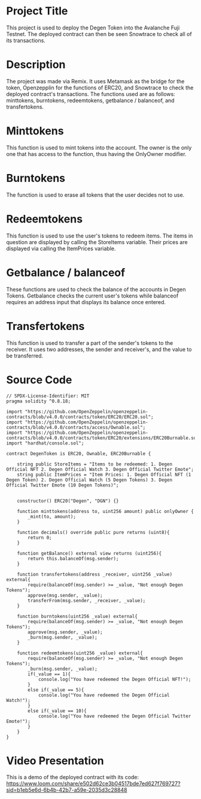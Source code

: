 # Project Title
This project is used to deploy the Degen Token into the Avalanche Fuji Testnet. The deployed contract can then be seen Snowtrace to check all of its transactions.

# Description
The project was made via Remix. It uses Metamask as the bridge for the token, Openzepplin for the functions of ERC20, and Snowtrace to check the deployed contract's transactions. The functions used are as follows: minttokens, burntokens, redeemtokens, getbalance / balanceof, and transfertokens.

# Minttokens
This function is used to mint tokens into the account. The owner is the only one that has access to the function, thus having the OnlyOwner modifier.

# Burntokens
The function is used to erase all tokens that the user decides not to use.

# Redeemtokens
This function is used to use the user's tokens to redeem items. The items in question are displayed by calling the StoreItems variable. Their prices are displayed via calling the ItemPrices variable.

# Getbalance / balanceof
These functions are used to check the balance of the accounts in Degen Tokens. Getbalance checks the current user's tokens while balanceof requires an address input that displays its balance once entered.

# Transfertokens
This function is used to transfer a part of the sender's tokens to the receiver. It uses two addresses, the sender and receiver's, and the value to be transferred.

# Source Code
```
// SPDX-License-Identifier: MIT
pragma solidity ^0.8.18;

import "https://github.com/OpenZeppelin/openzeppelin-contracts/blob/v4.0.0/contracts/token/ERC20/ERC20.sol";
import "https://github.com/OpenZeppelin/openzeppelin-contracts/blob/v4.0.0/contracts/access/Ownable.sol";
import "https://github.com/OpenZeppelin/openzeppelin-contracts/blob/v4.0.0/contracts/token/ERC20/extensions/ERC20Burnable.sol";
import "hardhat/console.sol";

contract DegenToken is ERC20, Ownable, ERC20Burnable {

    string public StoreItems = "Items to be redeemed: 1. Degen Official NFT 2. Degen Official Watch 3. Degen Official Twitter Emote";
    string public ItemPrices = "Item Prices: 1. Degen Official NFT (1 Degen Token) 2. Degen Official Watch (5 Degen Tokens) 3. Degen Official Twitter Emote (10 Degen Tokens)";

    
    constructor() ERC20("Degen", "DGN") {}

    function minttokens(address to, uint256 amount) public onlyOwner {
        _mint(to, amount);
    }

    function decimals() override public pure returns (uint8){
        return 0;
    }

    function getBalance() external view returns (uint256){
        return this.balanceOf(msg.sender);
    }

    function transfertokens(address _receiver, uint256 _value) external{
        require(balanceOf(msg.sender) >= _value, "Not enough Degen Tokens");
        approve(msg.sender, _value);
        transferFrom(msg.sender, _receiver, _value);
    } 

    function burntokens(uint256 _value) external{
        require(balanceOf(msg.sender) >= _value, "Not enough Degen Tokens");
        approve(msg.sender, _value);
        _burn(msg.sender, _value);
    }

    function redeemtokens(uint256 _value) external{
        require(balanceOf(msg.sender) >= _value, "Not enough Degen Tokens");
        _burn(msg.sender, _value);
        if(_value == 1){
            console.log("You have redeemed the Degen Official NFT!");
        }
        else if(_value == 5){
            console.log("You have redeemed the Degen Official Watch!");
        }
        else if(_value == 10){
            console.log("You have redeemed the Degen Official Twitter Emote!");
        }
    }
}
```

# Video Presentation
This is a demo of the deployed contract with its code: https://www.loom.com/share/e502d62ce3b04517bde7ed627f769727?sid=b1eb5e6d-6b4b-42b7-a59e-2035d3c28848
